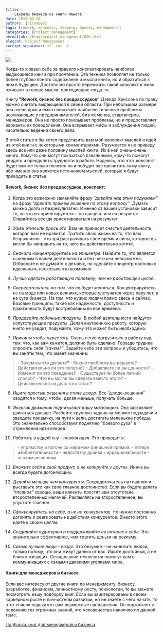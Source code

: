 ```yaml
---
title: |
    Секреты бизнеса из книги Rework
date: 2012-03-20
authors: [FiloXSee]
tags: [rework, конспект, секреты, бизнес, менеджмент]
categories: [Project Management]
permalink: /blog/project_management/608.html
blogcat: Project Management
excerpt_separator: <!--cut-->
---
```



![](http://itw66.ru/uploads/images/00/00/02/2012/03/20/c0d24b.jpg)

Когда-то я завел себе за правило конспектировать наиболее выдающиеся книги при прочтении. Эта техника позволяет не только более глубоко понять содержание и мысли книги, но и обратиться к ним в будущем. Достаточно просто перечитать такой конспект и живо оживают в голове мысли, приходившие когда-то.

Книгу **"Rework, бизнес без предрассудков"** Дэвида Хенссона по праву можно считать выдающейся в своей области. При небольшом размере она очень ярко и емко описывает наиболее типичные проблемы возникающие у предпринимателей, бизнесменов, стартаперов, менеджеров. Она не просто показывает проблемы, но и предоставляет варианты их преодоления. Она вскрывает мифы и заблуждения людей, касательно ведения своего дела.

В этой статье я бы хотел представить вам мой конспект мыслей и идей из этой книги с некоторыми комментариями. Разумеется я не приведу здесь все или даже половину мыслей книги. Их в ней очень-очень много. Кому-то они могут показаться банальными, кому-то помогут увидеть и преодолеть трудности в работе. Надеюсь, что этот конспект будет вам не только полезен но и побудит вас прочитать саму книгу, ибо именно она является источником мыслей, которые я будут приводить в статье.

#### Rework, бизнес без предрассудков, конспект:


1. Когда это возможно заменяйте фразу *“давайте над этим подумаем”* на фразу *“давайте примем решение по этому вопросу”*. Думать можно долго и безрезультатно. Именно от вашей установки зависит то, на что вы ориентируетесь - на процесс или на результат. Старайтесь всегда ориентироваться на результат.

2. *Живи этим или брось это*. Вам не принесет счастья деятельность, которая вам не нравится. Тратить свою жизнь на то, что вам безразлично - это зря растрачивать свое время и силы, которые вы могли бы направить на то, чего вы действительно хотите.

<!--cut-->

3. *Сначала концентрируйтесь на эпицентре.* Найдите то, что является основным в вашей деятельности и без чего она невозможна. Отбросьте и не думайте о деталях, но сделайте эпицентр настолько идеальным, насколько это возможно.

4. *Лучше сделать работающую половину, чем не работающее целое*.

5. *Сосредоточьтесь на том, что не будет меняться*. Концентрируйтесь не на моде или новых веяниях, которые улетучатся через пару лет, а на сути бизнеса. На том, что нужно людям прямо здесь и сейчас. Базовые принципы, такие как надежность, доступность и практичность будут востребованы во все времена.

6. *Продавайте побочные продукты*. В любой деятельности найдутся сопутствующие продукты. Делая внутреннюю работу, которую никто не увидит, подумайте, кому это может быть необходимо.

7. *Причины чтобы перестать*. Очень легко погрузиться в работу над тем, что, как вам кажется, должно быть сделано. Гораздо труднее спросить себя *“зачем?”*. Задайте себе эти вопросы и убедитесь, что вы заняты тем, что имеет значение:
<blockquote>
- Зачем вы это делаете?
- Какую проблему вы решаете?
- Действительно ли это полезно?
- Добавляете ли вы ценности?
- Изменит ли это поведение?
- Существует ли более легкий способ?
- Что вы могли бы сделать вместо этого?
- Действительно ли дело того стоит?
</blockquote>

8. *Ищите простые решения в стиле дзюдо*. Все “дзюдо-решения” сводятся к тому, чтобы, делая меньше, получать больше.

9. *Энергия движения подпитывает вашу мотивацию*. Она заставляет двигаться дальше. Разбейте крупную задачу на мелкие подзадачи и заведите привычку, на пути к цели, достигать маленькие победы. Это значительно способствует поднятию "боевого духа" в стремлении идти вперед.

10. *Работать в ущерб сну - плохая идея*. Это приводит к:
<blockquote>
- упрямству и погоне за миражем финишной прямой.
- потере изобретательности
- недостатку драйва
- иррациональности
- плохим решениям
</blockquote>

11. *Вложите себя в свой продукт, а не копируйте у других*. Иначе вы всегда будете догоняющим.

12. *Делайте меньше чем конкуренты*. Сосредоточьтесь на главном и выставьте это как свое главное достоинство. Если вы будете делать *"главное"* хорошо, ваши клиенты простят вам отсутствие второстепенных мелочей. Распыляясь на второстепенное, вы упустите главное.

13. *Сфокусируйтесь на себе, а не на конкурентах*. Не нужно постоянно догонять и реагировать на действия конкурентов. Вместо этого идите к своим целям.

14. *Создавайте аудиторию и поддерживайте ее интерес к себе.* Это значительно эффективнее, чем тратить деньги на рекламу.

15. *Самые лучшие люди - везде*. Это безумие - не нанимать людей, только потому, что они живут далеко от вас. Ищите достойных, а не близко живущих. Сегодняшние технологии помогут вам в коммуникациях с самыми далекими уголками мира.


#### Книги для менеджеров и бизнеса


Если вас интересуют другие книги по менеджменту, бизнесу, разработке, финансам, личностному росту, психологии, то вы можете посмотреть нашу подборку книг. Если вы заинтересованы в своем карьерном росте и личностном развитии, но не знаете с чего начать, то этот список подскажет вам возможные направления. Он подтолкнет к освоению тех огромных знаний, что человечество накопило по данной теме.

[Подборка книг для менеджеров и бизнеса](http://itw66.ru/blog/project_management/601.html)
